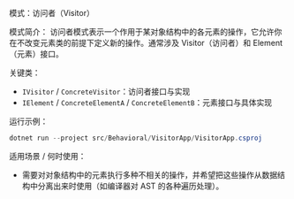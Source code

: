 模式：访问者（Visitor）

模式简介：
访问者模式表示一个作用于某对象结构中的各元素的操作，它允许你在不改变元素类的前提下定义新的操作。通常涉及 Visitor（访问者）和 Element（元素）接口。

关键类：
- `IVisitor` / `ConcreteVisitor`：访问者接口与实现
- `IElement` / `ConcreteElementA` / `ConcreteElementB`：元素接口与具体实现

运行示例：
```powershell
dotnet run --project src/Behavioral/VisitorApp/VisitorApp.csproj
```

适用场景 / 何时使用：
- 需要对对象结构中的元素执行多种不相关的操作，并希望把这些操作从数据结构中分离出来时使用（如编译器对 AST 的各种遍历处理）。